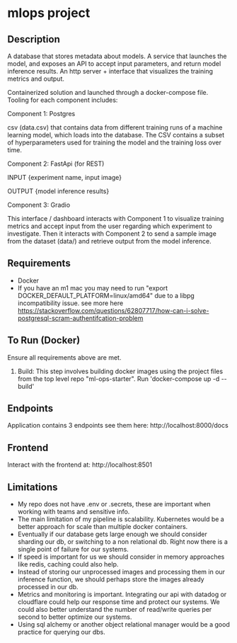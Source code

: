# mlops project

## Description

A database that stores metadata about models.
A service that launches the model, and exposes an API to accept input parameters, and return model inference results.
An http server + interface that visualizes the training metrics and output.

Containerized solution and launched through a docker-compose file.
Tooling for each component includes:

Component 1: Postgres

csv (data.csv) that contains data from different training runs of a machine learning model, which loads into the database. The CSV contains a subset of hyperparameters used for training the model and the training loss over time.

Component 2: FastApi (for REST)

INPUT
{experiment name,
input image}

OUTPUT
{model inference results}

Component 3: Gradio

This interface / dashboard interacts with Component 1 to visualize training metrics and accept input from the user regarding which experiment to investigate. Then it interacts with Component 2 to send a sample image from the dataset (data/) and retrieve output from the model inference.

## Requirements

- Docker
- If you have an m1 mac you may need to run "export DOCKER_DEFAULT_PLATFORM=linux/amd64" due to a libpg incompatibility issue. see more here https://stackoverflow.com/questions/62807717/how-can-i-solve-postgresql-scram-authentifcation-problem

## To Run (Docker)

Ensure all requirements above are met.

1. Build: This step involves building docker images using the project files from the top level repo "ml-ops-starter". Run 'docker-compose up -d --build'

## Endpoints

Application contains 3 endpoints see them here:
http://localhost:8000/docs

## Frontend

Interact with the frontend at:
http://localhost:8501

## Limitations

- My repo does not have .env or .secrets, these are important when working with teams and sensitive info.
- The main limitation of my pipeline is scalability. Kubernetes would be a better approach for scale than multiple docker containers.
- Eventually if our database gets large enough we should consider sharding our db, or switching to a non relational db. Right now there is a single point of failure for our systems.
- If speed is important for us we should consider in memory approaches like redis, caching could also help.
- Instead of storing our unprocessed images and processing them in our inference function, we should perhaps store the images already processed in our db.
- Metrics and monitoring is important. Integrating our api with datadog or cloudflare could help our response time and protect our systems. We could also better understand the number of read/write queries per second to better optimize our systems.
- Using sql alchemy or another object relational manager would be a good practice for querying our dbs.
